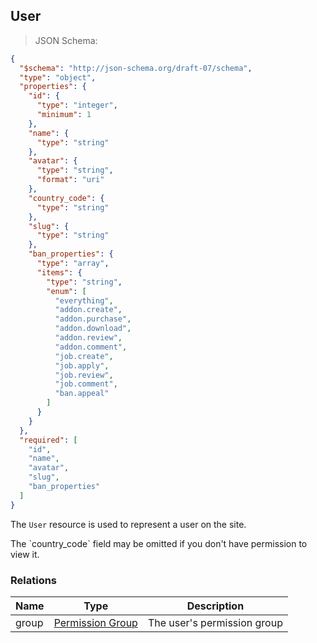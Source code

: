 ## User

> JSON Schema:

```json
{
  "$schema": "http://json-schema.org/draft-07/schema",
  "type": "object",
  "properties": {
    "id": {
      "type": "integer",
      "minimum": 1
    },
    "name": {
      "type": "string"
    },
    "avatar": {
      "type": "string",
      "format": "uri"
    },
    "country_code": {
      "type": "string"
    },
    "slug": {
      "type": "string"
    },
    "ban_properties": {
      "type": "array",
      "items": {
        "type": "string",
        "enum": [
          "everything",
          "addon.create",
          "addon.purchase",
          "addon.download",
          "addon.review",
          "addon.comment",
          "job.create",
          "job.apply",
          "job.review",
          "job.comment",
          "ban.appeal"
        ]
      }
    }
  },
  "required": [
    "id",
    "name",
    "avatar",
    "slug",
    "ban_properties"
  ]
}
```

The `User` resource is used to represent a user on the site.

<aside class="notice">
  The `country_code` field may be omitted if you don't have permission to view it.
</aside>

### Relations
Name | Type | Description
---- | ---- | -----------
group | [Permission Group](#resource-types-permission-group) | The user's permission group

